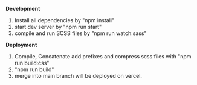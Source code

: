 **Development**

1. Install all dependencies by "npm install"
2. start dev server by "npm run start"
3. compile and run SCSS files by "npm run watch:sass"

**Deployment**

1. Compile, Concatenate add prefixes and compress scss files with "npm run build:css"
2. "npm run build"
3. merge into main branch will be deployed on vercel.
